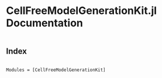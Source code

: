 # CellFreeModelGenerationKit.jl Documentation

```@contents
```



## Index

```@index
```

```@autodocs
Modules = [CellFreeModelGenerationKit]
```

```@docs
```
